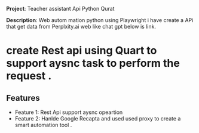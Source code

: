 **Project**: Teacher assistant Api Python Qurat
   
**Description**:
Web autom mation python using Playwright i have create a APi that get data from Perplxity.ai web like chat gpt below is link.
# create Rest api using Quart to support aysnc task to perform the request .
## 
## Features
- Feature 1: Rest Api support aysnc opeartion 
- Feature 2: Hanlde Google Recapta and used used proxy to create a smart automation tool .

